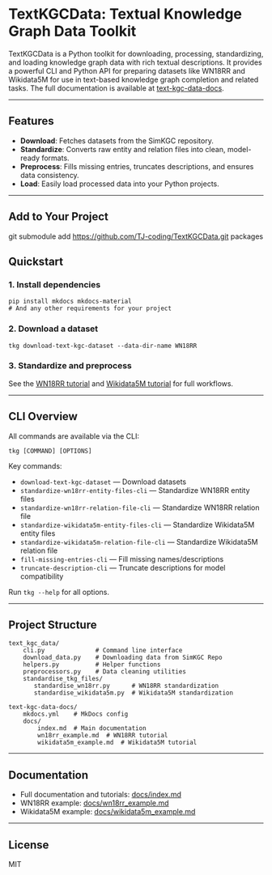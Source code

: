 # TextKGCData: Textual Knowledge Graph Data Toolkit

TextKGCData is a Python toolkit for downloading, processing, standardizing, and loading knowledge graph data with rich textual descriptions. It provides a powerful CLI and Python API for preparing datasets like WN18RR and Wikidata5M for use in text-based knowledge graph completion and related tasks. The full documentation is available at [text-kgc-data-docs](https://tj-coding.github.io/TextKGCData/).


---

## Features
- **Download**: Fetches datasets from the SimKGC repository.
- **Standardize**: Converts raw entity and relation files into clean, model-ready formats.
- **Preprocess**: Fills missing entries, truncates descriptions, and ensures data consistency.
- **Load**: Easily load processed data into your Python projects.

---
## Add to Your Project
git submodule add https://github.com/TJ-coding/TextKGCData.git packages


## Quickstart

### 1. Install dependencies

```shell
pip install mkdocs mkdocs-material
# And any other requirements for your project
```

### 2. Download a dataset

```shell
tkg download-text-kgc-dataset --data-dir-name WN18RR
```

### 3. Standardize and preprocess

See the [WN18RR tutorial](text-kgc-data-docs/docs/wn18rr_example.md) and [Wikidata5M tutorial](text-kgc-data-docs/docs/wikidata5m_example.md) for full workflows.

---

## CLI Overview

All commands are available via the CLI:

```shell
tkg [COMMAND] [OPTIONS]
```

Key commands:
- `download-text-kgc-dataset` — Download datasets
- `standardize-wn18rr-entity-files-cli` — Standardize WN18RR entity files
- `standardize-wn18rr-relation-file-cli` — Standardize WN18RR relation file
- `standardize-wikidata5m-entity-files-cli` — Standardize Wikidata5M entity files
- `standardize-wikidata5m-relation-file-cli` — Standardize Wikidata5M relation file
- `fill-missing-entries-cli` — Fill missing names/descriptions
- `truncate-description-cli` — Truncate descriptions for model compatibility

Run `tkg --help` for all options.

---

## Project Structure

```
text_kgc_data/
    cli.py              # Command line interface
    download_data.py    # Downloading data from SimKGC Repo
    helpers.py          # Helper functions
    preprocessors.py    # Data cleaning utilities
    standardise_tkg_files/
       standardise_wn18rr.py      # WN18RR standardization
       standardise_wikidata5m.py  # Wikidata5M standardization

text-kgc-data-docs/
    mkdocs.yml    # MkDocs config
    docs/
        index.md  # Main documentation
        wn18rr_example.md  # WN18RR tutorial
        wikidata5m_example.md  # Wikidata5M tutorial
```

---

## Documentation

- Full documentation and tutorials: [docs/index.md](text-kgc-data-docs/docs/index.md)
- WN18RR example: [docs/wn18rr_example.md](text-kgc-data-docs/docs/wn18rr_example.md)
- Wikidata5M example: [docs/wikidata5m_example.md](text-kgc-data-docs/docs/wikidata5m_example.md)

---

## License
MIT
